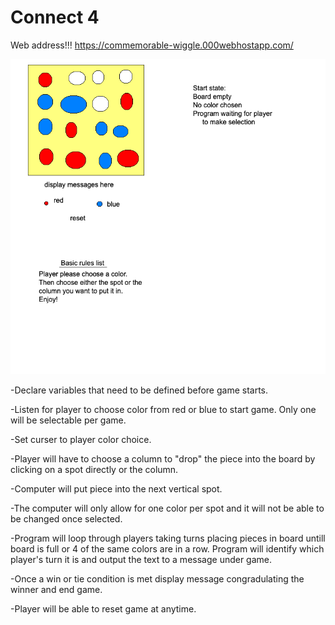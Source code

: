 

# Connect 4

Web address!!!
https://commemorable-wiggle.000webhostapp.com/

![wireframe](wireframe.png)

-Declare variables that need to be defined before game starts.

-Listen for player to choose color from red or blue to start game. Only one will be selectable per game.

-Set curser to player color choice. 

-Player will have to choose a column to "drop" the piece into the board by clicking on a spot directly or the column.

-Computer will put piece into the next vertical spot.

-The computer will only allow for one color per spot and it will not be able to be changed once selected. 

-Program will loop through players taking turns placing pieces in board untill board is full or 4 of the same colors are in a row. Program will identify which player's turn it is and output the text to a message under game. 

-Once a win or tie condition is met display message congradulating the winner and end game.

-Player will be able to reset game at anytime.
